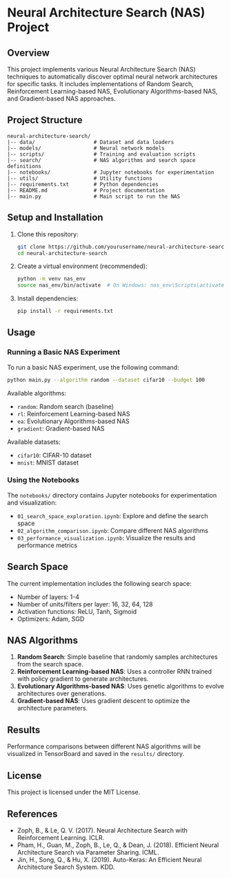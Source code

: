# Neural Architecture Search (NAS) Project

## Overview
This project implements various Neural Architecture Search (NAS) techniques to automatically discover optimal neural network architectures for specific tasks. It includes implementations of Random Search, Reinforcement Learning-based NAS, Evolutionary Algorithms-based NAS, and Gradient-based NAS approaches.

## Project Structure
```
neural-architecture-search/
|-- data/                   # Dataset and data loaders
|-- models/                 # Neural network models
|-- scripts/                # Training and evaluation scripts
|-- search/                 # NAS algorithms and search space definitions
|-- notebooks/              # Jupyter notebooks for experimentation
|-- utils/                  # Utility functions
|-- requirements.txt        # Python dependencies
|-- README.md               # Project documentation
|-- main.py                 # Main script to run the NAS
```

## Setup and Installation

1. Clone this repository:
    ```bash
    git clone https://github.com/yourusername/neural-architecture-search.git
    cd neural-architecture-search
    ```

2. Create a virtual environment (recommended):
    ```bash
    python -m venv nas_env
    source nas_env/bin/activate  # On Windows: nas_env\Scripts\activate
    ```

3. Install dependencies:
    ```bash
    pip install -r requirements.txt
    ```

## Usage

### Running a Basic NAS Experiment
To run a basic NAS experiment, use the following command:
```bash
python main.py --algorithm random --dataset cifar10 --budget 100
```

Available algorithms:
- `random`: Random search (baseline)
- `rl`: Reinforcement Learning-based NAS
- `ea`: Evolutionary Algorithms-based NAS
- `gradient`: Gradient-based NAS

Available datasets:
- `cifar10`: CIFAR-10 dataset
- `mnist`: MNIST dataset

### Using the Notebooks
The `notebooks/` directory contains Jupyter notebooks for experimentation and visualization:
- `01_search_space_exploration.ipynb`: Explore and define the search space
- `02_algorithm_comparison.ipynb`: Compare different NAS algorithms
- `03_performance_visualization.ipynb`: Visualize the results and performance metrics

## Search Space
The current implementation includes the following search space:
- Number of layers: 1-4
- Number of units/filters per layer: 16, 32, 64, 128
- Activation functions: ReLU, Tanh, Sigmoid
- Optimizers: Adam, SGD

## NAS Algorithms
1. **Random Search**: Simple baseline that randomly samples architectures from the search space.
2. **Reinforcement Learning-based NAS**: Uses a controller RNN trained with policy gradient to generate architectures.
3. **Evolutionary Algorithms-based NAS**: Uses genetic algorithms to evolve architectures over generations.
4. **Gradient-based NAS**: Uses gradient descent to optimize the architecture parameters.

## Results
Performance comparisons between different NAS algorithms will be visualized in TensorBoard and saved in the `results/` directory.

## License
This project is licensed under the MIT License.

## References
- Zoph, B., & Le, Q. V. (2017). Neural Architecture Search with Reinforcement Learning. ICLR.
- Pham, H., Guan, M., Zoph, B., Le, Q., & Dean, J. (2018). Efficient Neural Architecture Search via Parameter Sharing. ICML.
- Jin, H., Song, Q., & Hu, X. (2019). Auto-Keras: An Efficient Neural Architecture Search System. KDD.

